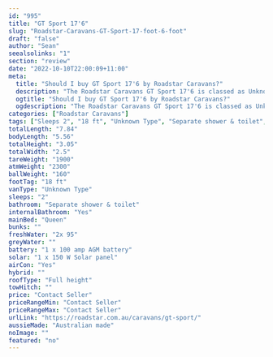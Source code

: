 ```yaml
---
id: "995"
title: "GT Sport 17'6"
slug: "Roadstar-Caravans-GT-Sport-17-foot-6-foot"
draft: "false"
author: "Sean"
seealsolinks: "1"
section: "review"
date: "2022-10-10T22:00:09+11:00"
meta:
  title: "Should I buy GT Sport 17'6 by Roadstar Caravans?"
  description: "The Roadstar Caravans GT Sport 17'6 is classed as Unknown Type, and sleeps 2 people. It is Australian made and comes in at 18 ft. It generally has Separate shower & toilet."
  ogtitle: "Should I buy GT Sport 17'6 by Roadstar Caravans?"
  ogdescription: "The Roadstar Caravans GT Sport 17'6 is classed as Unknown Type, and sleeps 2 people. It is Australian made and comes in at 18 ft. It generally has Separate shower & toilet."
categories: ["Roadstar Caravans"]
tags: ["Sleeps 2", "18 ft", "Unknown Type", "Separate shower & toilet", "Full height", "Price Unknown"]
totalLength: "7.84"
bodyLength: "5.56"
totalHeight: "3.05"
totalWidth: "2.5"
tareWeight: "1900"
atmWeight: "2300"
ballWeight: "160"
footTag: "18 ft"
vanType: "Unknown Type"
sleeps: "2"
bathroom: "Separate shower & toilet"
internalBathroom: "Yes"
mainBed: "Queen"
bunks: ""
freshWater: "2x 95"
greyWater: ""
battery: "1 x 100 amp AGM battery"
solar: "1 x 150 W Solar panel"
airCon: "Yes"
hybrid: ""
roofType: "Full height"
towHitch: ""
price: "Contact Seller"
priceRangeMin: "Contact Seller"
priceRangeMax: "Contact Seller"
urlLink: "https://roadstar.com.au/caravans/gt-sport/"
aussieMade: "Australian made"
noImage: ""
featured: "no"
---
```


